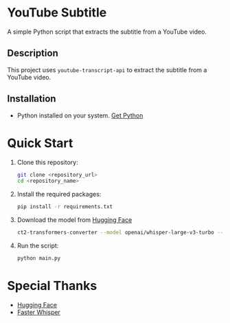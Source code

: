 # YouTube Subtitle

A simple Python script that extracts the subtitle from a YouTube video.

## Description

This project uses `youtube-transcript-api` to extract the subtitle from a YouTube video.

## Installation

- Python installed on your system. [Get Python](https://www.python.org/downloads/)

# Quick Start

1. Clone this repository:

   ```bash
   git clone <repository_url>
   cd <repository_name>
   ```

2. Install the required packages:

   ```bash
   pip install -r requirements.txt
   ```

3. Download the model from [Hugging Face](https://huggingface.co/openai/whisper-large-v3-turbo)

   ```bash
   ct2-transformers-converter --model openai/whisper-large-v3-turbo --output_dir whisper-large-v3-turbo-ct2 --copy_files tokenizer.json preprocessor_config.json --quantization float16
   ```

4. Run the script:

   ```bash
   python main.py
   ```

# Special Thanks

- [Hugging Face](https://huggingface.co/)
- [Faster Whisper](https://github.com/guoyww/faster-whisper)
